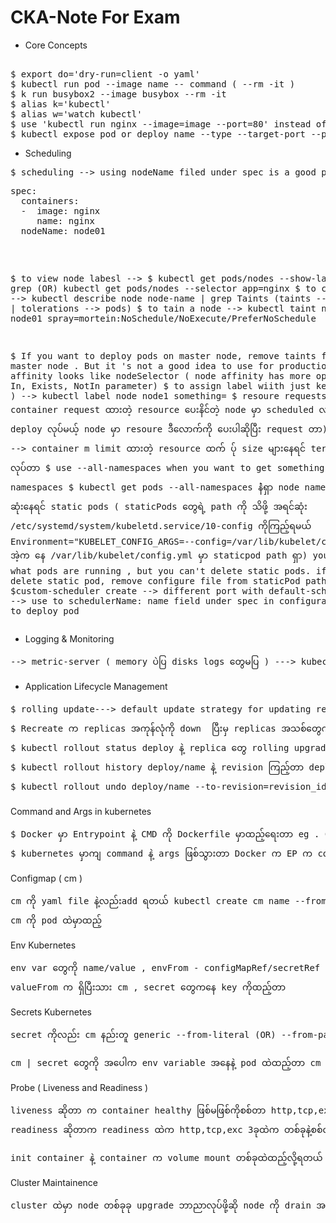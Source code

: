 # CKA-Note For Exam

* Core Concepts
<pre>

$ export do='dry-run=client -o yaml'
$ kubectl run pod --image name -- command ( --rm -it )
$ k run busybox2 --image busybox --rm -it
$ alias k='kubectl'
$ alias w='watch kubectl'
$ use 'kubectl run nginx --image=image --port=80' instead of 'kubectl run nginx --image=nginx'  ( don't forget  containerPort && containerPort means target-port)
$ kubectl expose pod or deploy name --type --target-port --port --name
</pre>

* Scheduling 
<pre>
$ scheduling --> using nodeName filed under spec is a good practice to manual schedule your pod to node  ( use nodeSelector for deployments & replication)
<pre>
spec:
  containers:
  -  image: nginx
     name: nginx
  nodeName: node01
</pre>
$ to view node labesl --> $ kubectl get pods/nodes --show-labels |  grep (OR) kubectl get pods/nodes --selector app=nginx
$ to check taints --> kubectl describe node node-name | grep Taints (taints -->node | tolerations --> pods)
$ to tain a node --> kubectl taint node node01 spray=mortein:NoSchedule/NoExecute/PreferNoSchedule

$ If you want to deploy pods on master node, remove taints from master node . But it 's not a good idea to use for productio.
$ node affinity looks like nodeSelector ( node affinity has more options like In, Exists, NotIn parameter)
$ to assign label wiith just key ( no value ) --> kubectl label node node1 something=
$ resoure requests --> container request ထားတဲ့ resource ပေးနိင်တဲ့ node မှာ scheduled လုပ် ပေးတာ  ( pod     deploy လုပ်မယ့် node မှာ resoure ဒီလောက်ကို ပေးပါဆိုပြီး request တာ)
    resource limits --> container m limit ထားတဲ့ resource ထက် ပ်ု size များနေရင် terminated  လုပ်တာ
$ use --all-namespaces when you want to get something from all namespaces
$ kubectl get pods --all-namespaces နဲံရှာ node name နဲ့ POD နာမည် ဆုံးနေရင် static pods  ( staticPods တွေရဲ့ path ကို သိဖို့ အရင်ဆုံး /etc/systemd/system/kubeletd.service/10-config ကိုကြည့်ရမယ် Environment="KUBELET_CONFIG_ARGS=--config=/var/lib/kubelet/config.yaml"
အဲ့က နေ /var/lib/kubelet/config.yml မှာ staticpod path ရှာ) you cant view what pods are running , but  you can't delete static pods. if you want to delete static pod, remove configure file from staticPod path
$custom-scheduler create --> different port with default-scheduler --> use to schedulerName: name field under spec in configuration file to deploy pod
</pre>

* Logging & Monitoring
<pre>
--> metric-server ( memory ပဲပြ disks logs တွေမပြ ) ---> kubectl top node/pod
</pre>

* Application Lifecycle Management
<pre>
$ rolling update---> default update strategy for updating replicas --> kubectl describe deploy နဲ့ကြည့်ရင်တတွေ့ရတယ် ( deployment မှာ image version အသစ် update လုက်မယ်ဆို rolling update သည် application down မသွားအောင် replica တစ်ခုချင်း down လိုက် update လိုက် လုပ်သွားတာ)
$ Recreate က replicas အကုန်လုံကို down  ပြီးမှ replicas အသစ်တွေကို upgrade လုပ်တာ application down သွားတယ် )
$ kubectl rollout status deploy နဲ့ replica တွေ rolling upgrade status ကိုကြည့်)
$ kubectl rollout history deploy/name နဲ့ revision ကြည့်တာ deploy တခါလုပ်ရင် revision 1)
$ kubectl rollout undo deploy/name --to-revision=revision_id (roll back တာ)
</pre>
Command and Args in kubernetes
<pre>
$ Docker မှာ Entrypoint နဲ့ CMD ကို Dockerfile မှာထည့်ရေးတာ eg . CMD ["sleep", "5"] / Entrypoint က CMD နဲ့တွဲသုံးတာ eg. Entrypoint ["bin/bash", "-c"] CMD ["ls"]
$ kubernetes မှာကျ command နဲ့ args ဖြစ်သွားတာ Docker က EP က command နဲ့တူပြီး CMD က args နဲ့တူတယ် Dockerfile ထဲက EP နဲ့ CMD ကို kubernetes yaml fileတွေမှာ overwrite ချင်ရင် command and args မှာ ပြန်ပြင်ရတယ် Dockerfile မှာ Entrypoint ["sleep"] CMD ["5"] ထည့်ပြီးထုတ်လိုက်တဲ့ image ကို Pod အနေနဲ့ sleep 10ထားမယ်ဆို yaml fileမှာ args ["10"] ကိုထည့်ရမယ် Sleep က image ဆောက်ထဲက Entrypoint ပါလာပြီးသား  command ["sleep"]က ထပ်ထည့်လည်းရ မထည့်လည်းရ ( Docker EP = Kubernetes command ); You can also inject shell scripts inside Pod yaml with commands. /bin/bash ပါရင် commandမှာ "" မလိုဘူး /bin/bash /bin/sh မပါရင်ကျ busybox က မသိဘူး cmd ကို ဒါကြောင့် "" string ဖြစ်အောင်ထည့်ရတာ eg. /bin/sh -c sleep 10 && "sleep","5"
</pre>
Configmap ( cm )
<pre>
cm ကို yaml file နဲ့လည်းadd ရတယ် kubectl create cm name --from-literal / --from-file ကနေလည်းထည့်ရတယ် 
cm ကို pod ထဲမှာထည့်
</pre>
Env Kubernetes
<pre>
env var တွေကို name/value , envFrom - configMapRef/secretRef နဲ့လည်းထည့်လို့ရ
valueFrom က ရှိပြီးသား cm , secret တွေကနေ key ကိုထည့်တာ
</pre>
Secrets Kubernetes
<pre>
secret ကိုလည်း cm နည်းတူ generic --from-literal (OR) --from-path ကနေ ထည့်လို့ရတယ် secret မှာ type တွေရှိတယ် generic (opaque) , sa-token, tls ,docker-cfg 
</pre>
<pre>
cm | secret တွေကို အပေါက env variable အနေနဲ့ pod ထဲထည့်တာ cm | secret တွေကို volume အနေနဲ့ mount ပြီးထည့်လို့ရတယ် pvc mount သလိုပဲ container မှာ volume path လုပ်တယ် ပြီးရင် volume ဆောက်တယ် pvc နေရာ cm | secret ပြောင်းသွားတာပဲကွာတယ် )
</pre>
Probe ( Liveness and Readiness )
<pre>
liveness ဆိုတာ က container healthy ဖြစ်မဖြစ်ကိုစစ်တာ http,tcp,exec 3ခုနဲ့ စစ်လို့ရ liveness ထဲက error မတက်ရင် container က healthy ဖြစ်တယ် error တက်ရင် liveness probe failed error ပြ kubelet က container ကို restart ပြန်လုပ် 
readiness ဆိုတာက readiness ထဲက http,tcp,exc 3ခုထဲက တစ်ခုနဲ့စစ်လို့ error မတက်ရင် pod status မှာ ready 1/1 2/2 ပြတယ် error ပါရင် pod status မှာ 0/1 0/2 readiness probe failed ဆိုပြတယ် 
</pre>
<pre>
init container နဲ့ container က volume mount တစ်ခုထဲထည့်လို့ရတယ် 
</pre>
Cluster Maintainence
<pre>
cluster ထဲမှာ node တစ်ခုခု upgrade ဘာညာလုပ်ဖို့ဆို node ကို drain အရင်လုပ်ရတယ် daemonset နဲ့ run ထားတဲ့ app တွေပါနေရင် --ignore-daemonsets flag နဲ့မှရတယ် drain လုပ်ခံရတဲ့ node daemonset က pod တွေက အခြား node မှာ သွား run တယ် drain လုပ် တာနဲ့ cordon လုပ်ပြီးသား unsheduleable node အဖြစ် mark လိုက်တာ Replicaset Daemonset မဟုတ်တဲ့ deployments ရိုးရိုး pods တွေ drain လုပ်မယ့် node မှာရှိနေရင် --ignore-daemonsets --force ထည့်ပေးရတယ် deployment pods တွေကို ကျ terminated လိုက်တယ် daemonset လို အခြား node ကို schedule မလုပ်ဘူး uncordon က schedule ပြန်လုပ်တာ node upgrade ပြီးရင် drain က node ပေါက deployment pods အကုန် delete မှာ ဒါကြောင့် --force ထည့် daemonset replicaset ဆို မဖျက်ဘူး ignore လုပ် pod --> reschedule to another node
</pre>
